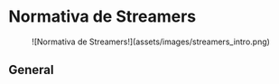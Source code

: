 # Normativa de Streamers

<center>![Normativa de Streamers!](assets/images/streamers_intro.png)</center>

## General
